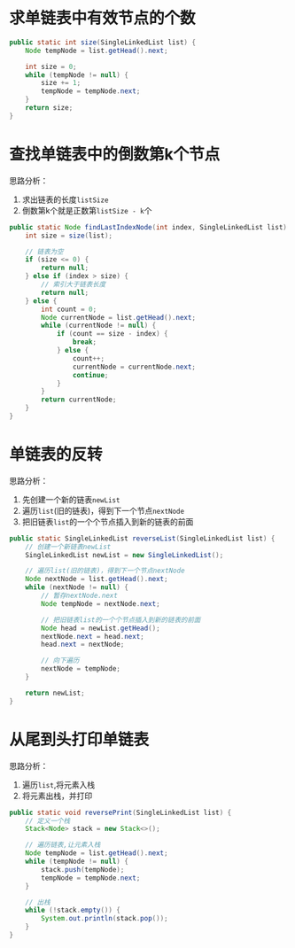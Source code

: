 # 求单链表中有效节点的个数
```java
public static int size(SingleLinkedList list) {
	Node tempNode = list.getHead().next;

	int size = 0;
	while (tempNode != null) {
		size += 1;
		tempNode = tempNode.next;
	}
	return size;
}
```

# 查找单链表中的倒数第k个节点
思路分析：
1. 求出链表的长度`listSize`
2. 倒数第k个就是正数第`listSize - k`个

```java
public static Node findLastIndexNode(int index, SingleLinkedList list) {
	int size = size(list);

	// 链表为空
	if (size <= 0) {
		return null;
	} else if (index > size) {
		// 索引大于链表长度
		return null;
	} else {
		int count = 0;
		Node currentNode = list.getHead().next;
		while (currentNode != null) {
			if (count == size - index) {
				break;
			} else {
				count++;
				currentNode = currentNode.next;
				continue;
			}
		}
		return currentNode;
	}
}
```

# 单链表的反转
思路分析：
1. 先创建一个新的链表`newList`
2. 遍历`list`(旧的链表)，得到下一个节点`nextNode`
3. 把旧链表`list`的一个个节点插入到新的链表的前面

```java
public static SingleLinkedList reverseList(SingleLinkedList list) {
	// 创建一个新链表newList
	SingleLinkedList newList = new SingleLinkedList();

	// 遍历list(旧的链表)，得到下一个节点nextNode
	Node nextNode = list.getHead().next;
	while (nextNode != null) {
		// 暂存nextNode.next
		Node tempNode = nextNode.next;

		// 把旧链表list的一个个节点插入到新的链表的前面
		Node head = newList.getHead();
		nextNode.next = head.next;
		head.next = nextNode;

		// 向下遍历
		nextNode = tempNode;
	}

	return newList;
}
```

# 从尾到头打印单链表
思路分析：
1. 遍历`list`,将元素入栈
2. 将元素出栈，并打印

```java
public static void reversePrint(SingleLinkedList list) {
	// 定义一个栈
	Stack<Node> stack = new Stack<>();

	// 遍历链表,让元素入栈
	Node tempNode = list.getHead().next;
	while (tempNode != null) {
		stack.push(tempNode);
		tempNode = tempNode.next;
	}

	// 出栈
	while (!stack.empty()) {
		System.out.println(stack.pop());
	}
}
```
